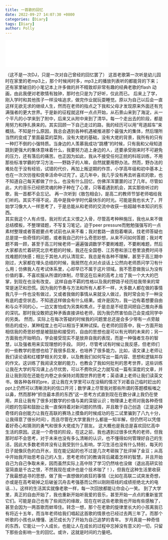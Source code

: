 ```yaml
---
title: 一首歌的回忆
date: 2022-09-27 14:07:30 +0800
categories: [Diary]
tags: [Diary]
author: Polly
---
```


<iframe frameborder="no" border="0" marginwidth="0" marginheight="0" width=330 height=86 src="//music.163.com/outchain/player?type=2&id=210421&auto=1&height=66"></iframe>

（这不是一次DJ，只是一次对自己曾经的回忆罢了）
       这首老歌第一次听是幼儿园时在家里的老mp3上，那个时候闲时多，mp3上的播放列表听的都能背的下来；还有家里破旧的小笔记本上许多做的并不精致却非常有趣的经典老歌的flash 动画，由此我便对老歌情有独钟，那时也只是为了好听，仅此而已。
  	 后来上了学，刚入学时和其他孩子一样没啥追求，做完作业就玩耍睡觉。原以为自己以后会一直这样无欲无求的继续人生，然而在老师的指点之下我和父母才发现原来外面还有充满强者的更大世界。于是新的征程就这样一点点开始，从石景山来到了海淀，从一个平凡的小学来到了附中，后来又从附中来到了清华。每一个走出去的阶段，都是用努力和挣扎换来的。其实回顾一下自己走过的路，我的经历可以用“弯道超车”来概括。不知是什么原因，我总会遇到各种机遇被推进那个最强大的集体，然后理所当然的变成了里面最菜的菜狗，没有大佬的基础，没有大佬的背景，我所有的只有一种打不倒的小强特质。当身边的人羡慕我成功“跳槽”的时候，只有我和父母知道跳到更强大的集体意味着什么，我要努力追上身边的人，还要承受刚来时不可避免的压力，还有落后的痛苦。也正因为如此，我从不接受任何正统的科班训练，不用那些标准学霸的学习方法——野路子的人嘛，自然就要用野办法。然而，野办法的难处在于没有经验，试错的代价，再加上叛逆期的作祟，小学高年级和初中基本上也在一次次彷徨和侥幸活命中过完了。这几年中，我几乎没有再去听喜欢的歌，也不知道自己每天都做了什么，也没有什么回忆，仿佛浑浑噩噩的过了几年。尽管如此，大约音乐已经把灵魂的种子种在了心里，只等着遇到机会，其实那些听过的歌，我一首都不会忘记。
    	再一次听到《敖包相会》，是高二的教师节邹老师唱给我们听的。其实不得不说，高中是我中学时代最快乐的时光。可能是我也长大了，开始学习像大人一样思考了，于是总能从和老师的交流中收获一些超越书本知识的东西。       
   	其实我这个人有点怪，我对形式主义恨之入骨，尽管高考种种施压，我也从来不做总结模板，不整理错题，不写复习笔记，迫于peer pressure而勉勉强强写的一点素材整理或者答题要点考试前也从来不看；我对套路一直抱着嘲讽，找老师答疑也总是提一些奇怪的问题，或者我自己的什么奇思妙想，从来不问如何答题；我对考题不屑一顾，甚至于高三时候老师一遍遍强调数学不要刷难题，不要刷难题，然后大家都去忙着研究北京考题的时候，我还在全国卷、江苏卷和浙江卷里浪费时间寻找难题的快感；相比于其他人的认清现实，我总是有各种不理解，甚至于高三期中刚过，大家都在埋头总结的时候，我居然在点对点谈话上公然向老师质问学习有什么用；仿佛我人在考试体系里，心却早已不属于这片领域。我不愿意做我认为没有价值的事，不喜欢服从所谓的体制，尽管这在后来的高考上给了我一个大大的巴掌，到现在也没有改变。
   	这样自由不羁的性格以及我的野路子经历给我带来的常常是迷茫和恐慌。因为我的节奏与方法和所有人都不一样，大多数人都在做的事情我几乎一件也没有做过，又或者我做的事情从来就没人做过，我时常会处于一种没有底的虚空状态，不知道这样做会有什么结果。或许是因为，我一边有着想要自由和与众不同的心，一边又害怕成为另类和焦点，于是总是不经意间把自己推向矛盾的深坑。那时我没敢把这种矛盾直接讲给老师，因为我仍然害怕自己会变成同学中的另类。
    	然而，实际上在每次答疑的时候我的问题里总还是会多少带有一点旁敲侧击的成分，某种程度上也可以相当于某种试探。在老师的回答中，我一方面开始相信我的奇思妙想是被鼓励和接受的，自由的思想也是可以有光明的未来的；另一方面我也开始明白，学会接受现实不是放弃自我的表现，而是一种强者生存的智慧，以及强者用来实现理想的手段。
   	同时，尽管考试有时候让我反感，但老师们的一些教学的思想也给了我很多启发，也培养了很多能力。比如，语文课上老师让我们读论语和红楼梦相关的文章，以及教我们如何写出一篇内容、思想和逻辑并存的作文。这训练了我阅读文献的能力，也教会了我如何批判的思考世界，这些训练让我在大学的写沟课上占尽优势，可以不费吹灰之力就写成一篇有深度的文章，并且让我到现在还能在内卷之余保持对周围世界的思考；英语课上老师让我们读英文书，做各种各样的pre，这让我在大学里可以在没稿的情况下对着自己临时赶出的ppt上仍然可以清晰流利的信口开河；数学课上尽管我对那些所谓的答题模板嗤之以鼻，然而那种“抓住最本质的东西”这一思考方式直到现在在数分课上我仍在使用，并且让我有了很多对数学的价值与美的深层认识；物理课上老师对我各种奇怪问题的包容和鼓励让我一直保持着对新问题的热情，并且敢于自己创造（正是这种奇怪的自创能力让我在高联的赛场上摸鱼的时候成功的在二试里骗到了八九十分，让我得意了很长时间），而且尽管在大学里我什么都是一知半解，但仍然可以凭借着好奇心和猜测的勇气和很多大佬成为了朋友。
    	这大概也是我总是喜欢回忆高中生活的原因。这是一个奇怪的阶段，在这之前，我也遇到过很多优秀的老师，但我那时却不会思考，对于未来也没有多么清晰的认识，也不懂得如何管理好自己的生活，因此大多数老师并没有让我受到什么影响，学习生活也没有什么特别，每天的日子就像灰色的白开水，现在能记起的也不过是几次考砸挨了批评掉了金豆；从高中开始我开始思考自己的人生，思考老师们的教诲背后藏着怎样的智慧，并且开始自己为自己争取未来，因而虽然实际上高中除了学习仍然啥也没做（退出高研实验室简直是千古之恨，不然我现在或许也是个技术咖了！），但我在这种生活里收获了我最想追寻的思想，做了我一直想做的疯狂的事情（比如在高联二试突发奇想，亦或是在高考砸掉之后破釜沉舟去考强基而公然以刚刚搭线的成绩拒绝北大的电话...）。这样的生活其实就像老歌一样，每一次回放都能让你会心一笑。
    	到了大学里，真正的自由开始了，我也重新开始听我爱的音乐，甚至开始一点点的重新鉴赏它们。可能是自己也有了些阅历的缘故，现在在听这些老歌我也开始有些感触了，甚至会因为一两首歌而蚌埠住。转念一想，那个在老歌的旋律里长大的小孩离我已有将近十五年，而当年老师给我们唱起这首歌的情景也已经过去两三年了。而那个听歌的小孩也从懵懂、迷茫成长为了开始为自己追梦的青年。
     	岁月真是一种奇怪的东西，它能让一个人成长，也能让人在成长的过程中忘掉没有意义的一切，只留下那些会影响一生的回忆。或许，这就是时间的力量吧。